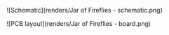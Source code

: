 ![Schematic](renders/Jar of Fireflies - schematic.png)

![PCB layout](renders/Jar of Fireflies - board.png)
